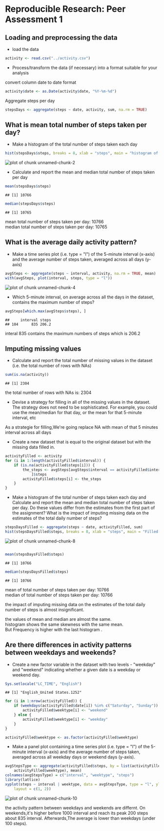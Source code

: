 # Reproducible Research: Peer Assessment 1

## Loading and preprocessing the data

* load the data


```r
activity <- read.csv("../activity.csv")
```


* Process/transform the data (if necessary) into a format suitable for your analysis

convert column date to date format

```r
activity$date <- as.Date(activity$date, "%Y-%m-%d")
```


 Aggregate steps per day

```r
stepsDays <- aggregate(steps ~ date, activity, sum, na.rm = TRUE)
```


## What is mean total number of steps taken per day?

* Make a histogram of the total number of steps taken each day

```r
hist(stepsDays$steps, breaks = 8, xlab = "steps", main = "histogram of the total number of steps taken each day")
```

![plot of chunk unnamed-chunk-2](figure/unnamed-chunk-2.png) 


* Calculate and report the mean and median total number of steps taken per day

```r
mean(stepsDays$steps)
```

```
## [1] 10766
```

```r
median(stepsDays$steps)
```

```
## [1] 10765
```


mean total number of steps taken per day: 10766   
median total number of steps taken per day: 10765    

## What is the average daily activity pattern?

* Make a time series plot (i.e. type = "l") of the 5-minute interval (x-axis) and the average number of steps taken, averaged across all days (y-axis)  

```r
avgSteps <- aggregate(steps ~ interval, activity, na.rm = TRUE, mean)
with(avgSteps, plot(interval, steps, type = "l"))
```

![plot of chunk unnamed-chunk-4](figure/unnamed-chunk-4.png) 

* Which 5-minute interval, on average across all the days in the dataset, contains the maximum number of steps?


```r
avgSteps[which.max(avgSteps$steps), ]
```

```
##     interval steps
## 104      835 206.2
```


interal 835 contains the maximum numbers of steps which is 206.2

## Imputing missing values

* Calculate and report the total number of missing values in the dataset (i.e. the total number of rows with NAs)


```r
sum(is.na(activity))
```

```
## [1] 2304
```


the total number of rows with NAs is: 2304  

* Devise a strategy for filling in all of the missing values in the dataset. The strategy does not need to be sophisticated. For example, you could use the mean/median for that day, or the mean for that 5-minute interval, etc

As a strategie for filling,We're going replace NA with mean of that 5 minutes interval across all days

* Create a new dataset that is equal to the original dataset but with the missing data filled in.


```r
activityFilled <- activity
for (i in 1:length(activityFilled$interval)) {
    if (is.na(activityFilled$steps[i])) {
        the_steps <- avgSteps[avgSteps$interval == activityFilled$interv[i], 
            ]$steps
        activityFilled$steps[i] <- the_steps
    }
}
```

* Make a histogram of the total number of steps taken each day and Calculate and report the mean and median total number of steps taken per day. Do these values differ from the estimates from the first part of the assignment? What is the impact of imputing missing data on the estimates of the total daily number of steps?


```r
stepsDaysFilled <- aggregate(steps ~ date, activityFilled, sum)
hist(stepsDaysFilled$steps, breaks = 8, xlab = "steps", main = "Filled histogram of the total number of steps taken each day")
```

![plot of chunk unnamed-chunk-8](figure/unnamed-chunk-8.png) 

```r

mean(stepsDaysFilled$steps)
```

```
## [1] 10766
```

```r
median(stepsDaysFilled$steps)
```

```
## [1] 10766
```


mean of total number of steps taken per day: 10766  
median of total number of steps taken per day: 10766  

the impact of imputing missing data on the estimates of the total daily number of steps is almost insignificant.  

the values of mean and median are almost the same.  
histogram shows the same skewness with the same mean.   
But Frequency is higher with the last histogram .


## Are there differences in activity patterns between weekdays and weekends?

* Create a new factor variable in the dataset with two levels - "weekday" and "weekend" indicating whether a given date is a weekday or weekend day.


```r
Sys.setlocale("LC_TIME", "English")
```

```
## [1] "English_United States.1252"
```

```r
for (i in 1:nrow(activityFilled)) {
    if (weekdays(activityFilled$date[i]) %in% c("Saturday", "Sunday")) {
        activityFilled$weektype[i] <- "weekend"
    } else {
        activityFilled$weektype[i] <- "weekday"
    }
}

activityFilled$weektype <- as.factor(activityFilled$weektype)
```


* Make a panel plot containing a time series plot (i.e. type = "l") of the 5-minute interval (x-axis) and the average number of steps taken, averaged across all weekday days or weekend days (y-axis).


```r
avgStepsType <- aggregate(activityFilled$steps, by = list(activityFilled$interval, 
    activityFilled$weektype), mean)
colnames(avgStepsType) = c("interval", "weektype", "steps")
library(lattice)
xyplot(steps ~ interval | weektype, data = avgStepsType, type = "l", ylab = "Number of steps", 
    layout = c(1, 2))
```

![plot of chunk unnamed-chunk-10](figure/unnamed-chunk-10.png) 


the activity pattern between weekdays and weekends are differnt. On weekends,it's higher before 1000 interval and reach its peak 200 steps about 835 interval. Afterwards,The average is lower than weekdays (under 100 steps).
